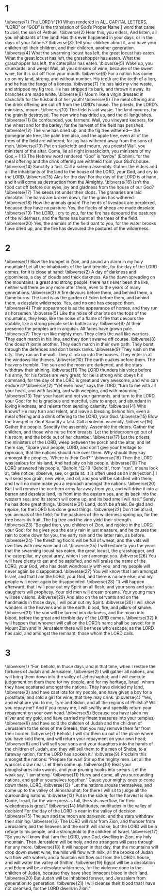 # 1 
\bibverse{1} The LORD’s^[1:1 When rendered in ALL CAPITAL LETTERS, “LORD” or “GOD” is the translation of God’s Proper Name.] word that came to Joel, the son of Pethuel. \bibverse{2} Hear this, you elders, And listen, all you inhabitants of the land! Has this ever happened in your days, or in the days of your fathers? \bibverse{3} Tell your children about it, and have your children tell their children, and their children, another generation. \bibverse{4} What the swarming locust has left, the great locust has eaten. What the great locust has left, the grasshopper has eaten. What the grasshopper has left, the caterpillar has eaten. \bibverse{5} Wake up, you drunkards, and weep! Wail, all you drinkers of wine, because of the sweet wine, for it is cut off from your mouth. \bibverse{6} For a nation has come up on my land, strong, and without number. His teeth are the teeth of a lion, and he has the fangs of a lioness. \bibverse{7} He has laid my vine waste, and stripped my fig tree. He has stripped its bark, and thrown it away. Its branches are made white. \bibverse{8} Mourn like a virgin dressed in sackcloth for the husband of her youth! \bibverse{9} The meal offering and the drink offering are cut off from the LORD’s house. The priests, the LORD’s ministers, mourn. \bibverse{10} The field is laid waste. The land mourns, for the grain is destroyed, The new wine has dried up, and the oil languishes. \bibverse{11} Be confounded, you farmers! Wail, you vineyard keepers, for the wheat and for the barley; for the harvest of the field has perished. \bibverse{12} The vine has dried up, and the fig tree withered— the pomegranate tree, the palm tree also, and the apple tree, even all of the trees of the field are withered; for joy has withered away from the sons of men. \bibverse{13} Put on sackcloth and mourn, you priests! Wail, you ministers of the altar. Come, lie all night in sackcloth, you ministers of my God,+ 1:13 The Hebrew word rendered “God” is “אֱלֹהִ֑ים” (Elohim). for the meal offering and the drink offering are withheld from your God’s house. \bibverse{14} Sanctify a fast. Call a solemn assembly. Gather the elders and all the inhabitants of the land to the house of the LORD, your God, and cry to the LORD. \bibverse{15} Alas for the day! For the day of the LORD is at hand, and it will come as destruction from the Almighty. \bibverse{16} Isn’t the food cut off before our eyes, joy and gladness from the house of our God? \bibverse{17} The seeds rot under their clods. The granaries are laid desolate. The barns are broken down, for the grain has withered. \bibverse{18} How the animals groan! The herds of livestock are perplexed, because they have no pasture. Yes, the flocks of sheep are made desolate. \bibverse{19} The LORD, I cry to you, for the fire has devoured the pastures of the wilderness, and the flame has burnt all the trees of the field. \bibverse{20} Yes, the animals of the field pant to you, for the water brooks have dried up, and the fire has devoured the pastures of the wilderness. 

# 2 
\bibverse{1} Blow the trumpet in Zion, and sound an alarm in my holy mountain! Let all the inhabitants of the land tremble, for the day of the LORD comes, for it is close at hand: \bibverse{2} A day of darkness and gloominess, a day of clouds and thick darkness. As the dawn spreading on the mountains, a great and strong people; there has never been the like, neither will there be any more after them, even to the years of many generations. \bibverse{3} A fire devours before them, and behind them, a flame burns. The land is as the garden of Eden before them, and behind them, a desolate wilderness. Yes, and no one has escaped them. \bibverse{4} Their appearance is as the appearance of horses, and they run as horsemen. \bibverse{5} Like the noise of chariots on the tops of the mountains, they leap, like the noise of a flame of fire that devours the stubble, like a strong people set in battle array. \bibverse{6} At their presence the peoples are in anguish. All faces have grown pale. \bibverse{7} They run like mighty men. They climb the wall like warriors. They each march in his line, and they don’t swerve off course. \bibverse{8} One doesn’t jostle another. They each march in their own path. They burst through the defences and don’t break ranks. \bibverse{9} They rush on the city. They run on the wall. They climb up into the houses. They enter in at the windows like thieves. \bibverse{10} The earth quakes before them. The heavens tremble. The sun and the moon are darkened, and the stars withdraw their shining. \bibverse{11} The LORD thunders his voice before his army, for his forces are very great; for he is strong who obeys his command; for the day of the LORD is great and very awesome, and who can endure it? \bibverse{12} “Yet even now,” says the LORD, “turn to me with all your heart, and with fasting, and with weeping, and with mourning.” \bibverse{13} Tear your heart and not your garments, and turn to the LORD, your God; for he is gracious and merciful, slow to anger, and abundant in loving kindness, and relents from sending calamity. \bibverse{14} Who knows? He may turn and relent, and leave a blessing behind him, even a meal offering and a drink offering to the LORD, your God. \bibverse{15} Blow the trumpet in Zion! Sanctify a fast. Call a solemn assembly. \bibverse{16} Gather the people. Sanctify the assembly. Assemble the elders. Gather the children, and those who nurse from breasts. Let the bridegroom go out of his room, and the bride out of her chamber. \bibverse{17} Let the priests, the ministers of the LORD, weep between the porch and the altar, and let them say, “Spare your people, LORD, and don’t give your heritage to reproach, that the nations should rule over them. Why should they say amongst the peoples, ‘Where is their God?’” \bibverse{18} Then the LORD was jealous for his land, And had pity on his people. \bibverse{19} The LORD answered his people, “Behold,^[2:19 “Behold”, from “הִנֵּה”, means look at, take notice, observe, see, or gaze at. It is often used as an interjection.] I will send you grain, new wine, and oil, and you will be satisfied with them; and I will no more make you a reproach amongst the nations. \bibverse{20} But I will remove the northern army far away from you, and will drive it into a barren and desolate land, its front into the eastern sea, and its back into the western sea; and its stench will come up, and its bad smell will rise.” Surely he has done great things. \bibverse{21} Land, don’t be afraid. Be glad and rejoice, for the LORD has done great things. \bibverse{22} Don’t be afraid, you animals of the field; for the pastures of the wilderness spring up, for the tree bears its fruit. The fig tree and the vine yield their strength. \bibverse{23} “Be glad then, you children of Zion, and rejoice in the LORD, your God; for he gives you the early rain in just measure, and he causes the rain to come down for you, the early rain and the latter rain, as before. \bibverse{24} The threshing floors will be full of wheat, and the vats will overflow with new wine and oil. \bibverse{25} I will restore to you the years that the swarming locust has eaten, the great locust, the grasshopper, and the caterpillar, my great army, which I sent amongst you. \bibverse{26} You will have plenty to eat and be satisfied, and will praise the name of the LORD, your God, who has dealt wondrously with you; and my people will never again be disappointed. \bibverse{27} You will know that I am amongst Israel, and that I am the LORD, your God, and there is no one else; and my people will never again be disappointed. \bibverse{28} “It will happen afterward, that I will pour out my Spirit on all flesh; and your sons and your daughters will prophesy. Your old men will dream dreams. Your young men will see visions. \bibverse{29} And also on the servants and on the handmaids in those days, I will pour out my Spirit. \bibverse{30} I will show wonders in the heavens and in the earth: blood, fire, and pillars of smoke. \bibverse{31} The sun will be turned into darkness, and the moon into blood, before the great and terrible day of the LORD comes. \bibverse{32} It will happen that whoever will call on the LORD’s name shall be saved; for in Mount Zion and in Jerusalem there will be those who escape, as the LORD has said, and amongst the remnant, those whom the LORD calls. 

# 3 
\bibverse{1} “For, behold, in those days, and in that time, when I restore the fortunes of Judah and Jerusalem, \bibverse{2} I will gather all nations, and will bring them down into the valley of Jehoshaphat; and I will execute judgement on them there for my people, and for my heritage, Israel, whom they have scattered amongst the nations. They have divided my land, \bibverse{3} and have cast lots for my people, and have given a boy for a prostitute, and sold a girl for wine, that they may drink. \bibverse{4} “Yes, and what are you to me, Tyre and Sidon, and all the regions of Philistia? Will you repay me? And if you repay me, I will swiftly and speedily return your repayment on your own head. \bibverse{5} Because you have taken my silver and my gold, and have carried my finest treasures into your temples, \bibverse{6} and have sold the children of Judah and the children of Jerusalem to the sons of the Greeks, that you may remove them far from their border. \bibverse{7} Behold, I will stir them up out of the place where you have sold them, and will return your repayment on your own head; \bibverse{8} and I will sell your sons and your daughters into the hands of the children of Judah, and they will sell them to the men of Sheba, to a faraway nation, for the LORD has spoken it.” \bibverse{9} Proclaim this amongst the nations: “Prepare for war! Stir up the mighty men. Let all the warriors draw near. Let them come up. \bibverse{10} Beat your ploughshares into swords, and your pruning hooks into spears. Let the weak say, ‘I am strong.’ \bibverse{11} Hurry and come, all you surrounding nations, and gather yourselves together.” Cause your mighty ones to come down there, LORD. \bibverse{12} “Let the nations arouse themselves, and come up to the valley of Jehoshaphat; for there I will sit to judge all the surrounding nations. \bibverse{13} Put in the sickle; for the harvest is ripe. Come, tread, for the wine press is full, the vats overflow, for their wickedness is great.” \bibverse{14} Multitudes, multitudes in the valley of decision! For the day of the LORD is near in the valley of decision. \bibverse{15} The sun and the moon are darkened, and the stars withdraw their shining. \bibverse{16} The LORD will roar from Zion, and thunder from Jerusalem; and the heavens and the earth will shake; but the LORD will be a refuge to his people, and a stronghold to the children of Israel. \bibverse{17} “So you will know that I am the LORD, your God, dwelling in Zion, my holy mountain. Then Jerusalem will be holy, and no strangers will pass through her any more. \bibverse{18} It will happen in that day, that the mountains will drop down sweet wine, the hills will flow with milk, all the brooks of Judah will flow with waters; and a fountain will flow out from the LORD’s house, and will water the valley of Shittim. \bibverse{19} Egypt will be a desolation and Edom will be a desolate wilderness, for the violence done to the children of Judah, because they have shed innocent blood in their land. \bibverse{20} But Judah will be inhabited forever, and Jerusalem from generation to generation. \bibverse{21} I will cleanse their blood that I have not cleansed, for the LORD dwells in Zion.” 